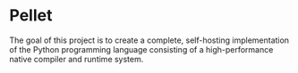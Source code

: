# Pellet
The goal of this project is to create a complete, self-hosting implementation of the Python programming language consisting of a high-performance native compiler and runtime system.
